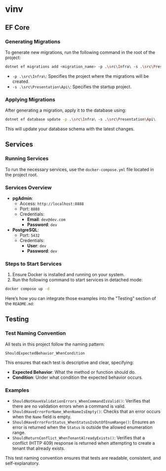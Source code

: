 # vinv

## EF Core

### Generating Migrations

To generate new migrations, run the following command in the root of the project:

```bash
dotnet ef migrations add <migration_name> -p .\src\Infra\ -s .\src\Presentation\Api\
```

- `-p .\src\Infra\`: Specifies the project where the migrations will be created.
- `-s .\src\Presentation\Api\`: Specifies the startup project.

### Applying Migrations

After generating a migration, apply it to the database using:

```bash
dotnet ef database update -p .\src\Infra\ -s .\src\Presentation\Api\
```

This will update your database schema with the latest changes.

## Services

### Running Services

To run the necessary services, use the `docker-compose.yml` file located in the project root.

### Services Overview

- **pgAdmin**:
  - Access: `http://localhost:8888`
  - Port: `8888`
  - Credentials:
    - **Email**: `dev@dev.com`
    - **Password**: `dev`
- **PostgreSQL**:
  - Port: `5432`
  - Credentials:
    - **User**: `dev`
    - **Password**: `dev`

### Steps to Start Services

1. Ensure Docker is installed and running on your system.
2. Run the following command to start services in detached mode:

```bash
docker compose up -d
```

Here’s how you can integrate those examples into the "Testing" section of the `README.md`:

## Testing

### Test Naming Convention

All tests in this project follow the naming pattern:

```plaintext
ShouldExpectedBehavior_WhenCondition
```

This ensures that each test is descriptive and clear, specifying:

- **Expected Behavior**: What the method or function should do.
- **Condition**: Under what condition the expected behavior occurs.

### Examples

- `ShouldNotHaveValidationErrors_WhenCommandIsValid()`: Verifies that there are no validation errors when a command is valid.
- `ShouldHaveErrorForName_WhenNameIsEmpty()`: Checks that an error occurs when the `Name` field is empty.
- `ShouldHaveErrorForStatus_WhenStatusIsOutOfEnumRange()`: Ensures an error is returned when the `Status` is outside the allowed enumeration range.
- `ShouldReturnConflict_WhenTenantAlreadyExists()`: Verifies that a conflict (HTTP 409) response is returned when attempting to create a tenant that already exists.

This test naming convention ensures that tests are readable, consistent, and self-explanatory.
